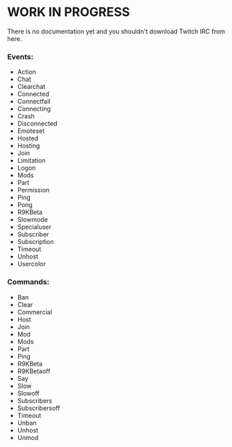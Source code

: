 # WORK IN PROGRESS

There is no documentation yet and you shouldn't download Twitch IRC from here.

### Events:

- Action
- Chat
- Clearchat
- Connected
- Connectfail
- Connecting
- Crash
- Disconnected
- Emoteset
- Hosted
- Hosting
- Join
- Limitation
- Logon
- Mods
- Part
- Permission
- Ping
- Pong
- R9KBeta
- Slowmode
- Specialuser
- Subscriber
- Subscription
- Timeout
- Unhost
- Usercolor

### Commands:

- Ban
- Clear
- Commercial
- Host
- Join
- Mod
- Mods
- Part
- Ping
- R9KBeta
- R9KBetaoff
- Say
- Slow
- Slowoff
- Subscribers
- Subscribersoff
- Timeout
- Unban
- Unhost
- Unmod

